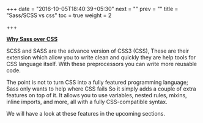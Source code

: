 +++
date = "2016-10-05T18:40:39+05:30"
next = ""
prev = ""
title = "Sass/SCSS vs css"
toc = true
weight = 2

+++

<strong><u> Why Sass over CSS</u></strong>

SCSS and SASS are the advance version of CSS3 (CSS),
These are their extension which allow you to write clean and quickly they are help tools for CSS language itself.
With these preprocessors you can write more reusable code.

The point is not to turn CSS into a fully featured programming language; Sass only wants to help where CSS fails
So it simply adds a couple of extra features on top of it.
It allows you to use variables, nested rules, mixins, inline imports, and more, all with a fully CSS-compatible syntax.

We will have a look at these features in the upcoming sections.
